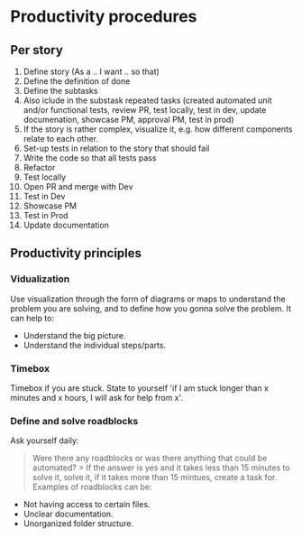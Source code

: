 # Productivity procedures
## Per story
1. Define story (As a .. I want .. so that)
2. Define the definition of done
3. Define the subtasks
4. Also iclude in the substask repeated tasks (created automated unit and/or functional tests, review PR, test locally, test in dev, update documenation, showcase PM, approval PM, test in prod)
5. If the story is rather complex, visualize it, e.g. how different components relate to each other.
6. Set-up tests in relation to the story that should fail
7. Write the code so that all tests pass
8. Refactor
10. Test locally
11. Open PR and merge with Dev
12. Test in Dev
13. Showcase PM
14. Test in Prod
16. Update documentation

## Productivity principles
### Vidualization
Use visualization through the form of diagrams or maps to understand the problem you are solving, and to define how you gonna solve the problem. It can help to:
- Understand the big picture.
- Understand the individual steps/parts.

### Timebox
Timebox if you are stuck. State to yourself 'if I am stuck longer than x minutes and x hours, I will ask for help from x'.

### Define and solve roadblocks
Ask yourself daily:
> Were there any roadblocks or was there anything that could be automated? >
If the answer is yes and it takes less than 15 minutes to solve it, solve it, if it takes more than 15 mintues, create a task for. Examples of roadblocks can be:
- Not having access to certain files.
- Unclear documentation.
- Unorganized folder structure. 




